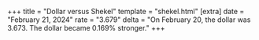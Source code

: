 +++
title = "Dollar versus Shekel"
template = "shekel.html"
[extra]
date = "February 21, 2024"
rate = "3.679"
delta = "On February 20, the dollar was 3.673. The dollar became 0.169% stronger."
+++
